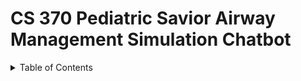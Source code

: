 # CS 370 Pediatric Savior Airway Management Simulation Chatbot

<details>
  <summary>Table of Contents</summary>
  <ol>
    <li><a href="#overview-of-the-project">Overview of the Project</a></li>
    <li><a href="#user-guide">User Guide</a>
      <ul>
        <li><a href="#guide-for-residents">Guide For Residents</a>
          <ul>
            <li><a href="#sign-up-sign-in1">Sign-Up/Sign-In</a></li>
            <li><a href="#airway-management-assistant1">Airway Management Assistant</a></li>
          </ul>
        </li>
        <li><a href="#guide-for-researchers">Guide For Researchers</a>
          <ul>
            <li><a href="#sign-up-sign-in2">Sign-Up/Sign-In</a></li>
            <li><a href="#airway-management-assistant2">Airway Management Assistant</a></li>
            <li><a href="#data-collection">Data Collection</a></li>
            <li><a href="#chat-history">Chat History</a></li>
          </ul>
        </li>
      </ul>
    </li>
    <li><a href="#frontend-design">FrontEnd Design</a>
      <ul>
        <li><a href="#react-framework-chatbot-interface">React Framework ChatBot Interface Design</a></li>
        <li><a href="#data-collection-page-design">Data Collection Page Design</a></li>
        <li><a href="#chat-history-design">Chat History Design</a></li>
        <li><a href="#authentication-with-auth0">Authentication With Auth0</a></li>
      </ul>
    </li>
    <li><a href="#backend-design">BackEnd Design</a>
      <ul>
        <li><a href="#mongodb-database">MongoDB Database</a></li>
        <li><a href="#prompt-tuning">Connecting to OpenAI API & Prompt-tuning</a></li>
      </ul>
    </li>
    <li><a href="#aws-hosting">AWS Hosting</a>
      <ul>
        <li><a href="#backend-hosting-aws-elastic-beanstalk">Backend Hosting - AWS Elastic Beanstalk</a></li>
        <li><a href="#frontend-hosting">FrontEnd Hosting</a></li>
        <li><a href="#Obtaining-SSL-Certificate-and-Domain Purchases">Obtaining SSL Certificate and Domain Purchases</a></li>
        <li><a href="#Adding-SSL-Certificate-and-DNS-Configuration">Adding SSL Certificate and DNS Configuration</a></li>


## Overview of the Project
<p>This section will provide a comprehensive overview of the Pediatric Savior Airway Management Simulation Chatbot project, including its objectives, scope, and impact on pediatric care training.</p>

## User Guide
### Guide For Residents
#### Sign-Up/Sign-In

<a name="sign-up-sign-in1"></a>

<p>Instructions for residents to sign up and sign in to the system.</p>

#### Airway Management Assistant

<a name="airway-management-assistant1"></a>

<p>Details on how residents can use the airway management assistant feature.</p>

### Guide For Researchers

<a name="sign-up-sign-in2"></a>

#### Sign-Up/Sign-In
<p>Instructions for researchers to sign up and sign in to the system.</p>

#### Airway Management Assistant

<a name="airway-management-assistant2"></a>

<p>Explanation of how the airway management assistant supports researchers.</p>

#### Data Collection
<p>Guidelines on how researchers can collect and manage data.</p>

#### Chat History
<p>Information on accessing and utilizing chat history for research purposes.</p>

## FrontEnd Design
<a name="react-framework-chatbot-interface"></a>

### React Framework ChatBot Interface Design

The `ChatbotUi` component is designed to facilitate interactive conversations with a ChatGPT-like model by managing message exchanges and dynamic content within a chat interface.

#### State Management
The component leverages React's `useState` hook to manage various states:
- `messages`: An array of message objects representing the conversation history.
- `userInput`: The current text input from the user.
- `isLoading`: Indicates whether the chatbot is generating a response.
- `loading`: Tracks the initialization status of the chatbot.

#### Key Functionalities
- **Message Handling**: Users can send messages through an input form, which are then processed by a backend server. Responses from the chatbot, including text and images, are fetched and displayed in the chat window.
- **Image Fetching**: If a response includes an image reference, the component fetches and displays this image as part of the conversation.
- **Conversation Initialization and Reset**: Provides functionality to reset the chat to a clean state and reinitialize the conversation.
- **Automatic Scrolling and Session Storage**: Implements automatic scrolling to the latest messages and stores the conversation history in session storage to preserve chat state across page reloads.

#### Effects and Refs
- **Auto-scroll Effect**: Uses `useEffect` to automatically scroll the chat window to the latest message when the `messages` array is updated.
- **Session Storage Effect**: Another `useEffect` ensures the conversation history is either retrieved from session storage or initialized afresh when the component mounts.
- **Chat Window Reference**: Utilizes `useRef` to reference the chat window DOM element for auto-scrolling functionalities.

#### User Interface
- **Chat Window**: Displays messages as either text or images, with visual differentiation between user and bot messages.
- **Input Form**: Includes text input for messages, a submit button to send messages, and a reset button to clear the chat history.
- **Loading Indicators**: Displays visual indicators during chatbot response generation and initialization, enhancing the interactive experience.

### Data Collection Page Design
Designed to manage complex forms for collecting detailed medical scenario data, utilizing React's state management capabilities.

#### State Management
- `formData` for storing detailed patient and scenario information.
- `phases` for managing an array of medical phases, each containing specific medical data.
- `isSubmitting` to control the submission process and prevent duplicate submissions.

#### Form Handling Functions
- `handleChange` updates nested fields within `formData`.
- `handlePhaseChange` updates nested fields within a specific phase in the `phases` array based on user interaction.
- `addPhase` allows users to dynamically add new phases to the form.
- `handleSubmit` handles form submission, sending data to a server and managing the submission status.

#### User Interface
The form is divided into multiple sections to input various types of data:
- Scenario outlines and objectives.
- Patient basic information and medical history.
- Detailed inputs for each phase including vital signs and medical procedures.
Dynamic form sections allow for the addition of new phases as needed.
Submission controls include buttons for adding phases and submitting the entire form.

#### Interaction
Users can input and edit data across various nested fields and dynamically add more phases as required. The form provides comprehensive data collection capabilities with structured input handling for complex scenarios, making it suitable for detailed medical data entry tasks.

### Chat History Design
Fetches and displays chat history based on user inputs using React framework.

#### State Management
The component maintains several pieces of state:
- `participantID`: Stores the inputted participant ID.
- `dateFilter`: Holds the selected date to filter the chat history.
- `chatHistory`: Contains the fetched chat conversations, organized by date.
- `error`: Captures and displays any errors during the chat data fetching process.

#### Event Handlers
- **handleParticipantIDChange**: Updates the `participantID` state with the user's input.
- **handleDateChange**: Sets the `dateFilter` state based on the user's date selection.

#### Data Fetching and Processing
- **fetchChatHistory**: An asynchronous function that:
  - Retrieves chat history data from a specified endpoint using the participant ID.
  - Processes this data to group messages by their respective dates.
  - Applies a date filter if specified.
  - Handles any errors by setting the `error` state.

#### Rendering
The component renders the following UI elements:
- **Input Fields**: For entering the participant ID and selecting a date filter.
- **Fetch Button**: Triggers the chat history fetching process.
- **Error Display**: Conditionally shown if an error occurs during data fetching.
- **Chat Logs**: Displays the chat history, grouped by date, if available.

### Authentication With Auth0
<p>Overview of how Auth0 is used for authentication in the frontend.</p>

## BackEnd Design
### MongoDB Database
<p>Description of the MongoDB database setup and schema used for the project.</p>

### Connecting to OpenAI API & Prompt-tuning
<a name="prompt-tuning"></a>
We utilize OpenAI's [Assistants API](https://platform.openai.com/docs/assistants/overview) for generating conversations. This API offers more versatility and advanced features compared to the [Chat Completions API](https://platform.openai.com/docs/guides/text-generation/chat-completions-api), such as file searching and function execution capabilities. Despite not deploying these sophisticated functions in the initial stage, planning for future scalability is crucial as the project evolves beyond our immediate work.

While Assistants API works with variants of both GPT-3.5 and GPT-4, we use gpt-4-turbo-preview for best performance. We initialized the assistant by specifying the model that we choose and the instructions. For each conversation that the user starts, we initialize a [Thread](https://platform.openai.com/docs/api-reference/threads) and for each user input, we [Run](https://platform.openai.com/docs/api-reference/runs) the assistant on that thread to get the model output. We implemented a wait_on_run function to check whether a run is complete at 0.5s intervals, and we return the model output to the user whenever the run is complete. 

To mitigate instances of inaccurate or "hallucinated" responses, we enhance the user's query by appending the case description. This refinement directs the AI to concentrate on relevant topics, minimizing the likelihood of generating off-topic or erroneous content. However, it is important to acknowledge that completely eliminating AI-generated inaccuracies is currently unachievable. Given that case descriptions cannot encapsulate every detail or anticipate all potential inquiries, reliance on the AI's intrinsic knowledge base is sometimes necessary, which may inadvertently introduce hallucinations.

In the GPT instruction, we explain the structure of the case descriptions and explicitly instruct the GPT how to use them to engage in conversations with the user. As the result of continual experimentation and adjustment, we now come to a proficient GPT that acts like an instructor to teach residents about the Bag Mask Ventilation process. Nonetheless, perfecting prompt-tuning is an ongoing endeavor, heavily reliant on receiving user feedback. To facilitate continuous improvement, we have established a prompt-tuning interface, granting administrative users the flexibility to refine prompts as needed.

## AWS Hosting

Our final product is hosted on the Internet to allow public access utilizing AWS as our intermediary. In particular, we utilized 2 services offerred by AWS: Amazon S3 bucket and Amazon Elastic Beanstalk. Each service is responsible for different roles which are specified below.

Here is the heuristic between how these 2 services interact with each other:

1.  **AWS Elastic Beanstalk**: This service allows you to deploy and scale web applications and services quickly. You can upload your application code to Elastic Beanstalk, and it automatically takes care of deployment details like capacity provisioning, load balancing, auto-scaling, and health monitoring. It supports a range of programming languages and integrates with services such as EC2 and Elastic Load Balancing, making it easier to manage applications without deep knowledge of the infrastructure ([Amazon Web Services](https://aws.amazon.com/elasticbeanstalk/)) ([AWS Documentation](https://docs.aws.amazon.com/elasticbeanstalk/latest/dg/Welcome.html)) ([Amazon Web Services](https://aws.amazon.com/elasticbeanstalk/details/)).
2.   **Amazon S3 Bucket Static Website Hosting**: This service enables you to host a static website on Amazon S3. By enabling this feature on an S3 bucket, you can serve static content (HTML, CSS, JavaScript, images) directly from S3, a highly durable and available storage service. It simplifies web hosting without the need for a server, since S3 can deliver the content directly to the web browser ([Amazon Web Services](https://aws.amazon.com/elasticbeanstalk/details/)).
3.  **Amazon Route 53 Domain Name Purchases**: Amazon Route 53 is a scalable and highly available Domain Name System (DNS) web service. It not only routes users to your internet applications by translating domain names into IP addresses but also allows you to purchase and manage domain names. Through Route 53, you can buy domain names and automatically configure DNS settings for them ([Amazon Web Services](https://aws.amazon.com/elasticbeanstalk/details/)).
4.   **Amazon CloudFront**: This is a fast content delivery network (CDN) service that securely delivers data, videos, applications, and APIs to customers globally with low latency and high transfer speeds. CloudFront integrates with other Amazon Web Services products to give developers and businesses an easy way to distribute content to end-users with no minimum usage commitments ([Amazon Web Services](https://aws.amazon.com/elasticbeanstalk/details/)).



<a name="backend-hosting-aws-elastic-beanstalk"></a>

### Backend Hosting - AWS Elastic Beanstalk
#### Preparing the Backend for Deployment

1. **Set Up Docker:**

   - Download Docker Desktop, which includes the Docker CLI tool.
   - Create a new folder for all backend-related files to prevent affecting the existing GitHub repository.

2. **Create Dockerfile:**

   - In VS Code, use the Command Palette (`Cmd+Shift+P`) and select `Docker: Add Docker Files to Workspace`.

3. **Generate `requirements.txt`:**

   - Activate a local virtual environment:

     ```bash
     python3 -m venv myenv
     source myenv/bin/activate
     ```

   - Freeze the current dependencies into `requirements.txt`:

     ```bash
     #pip3 install (whatever packages are needed for this project)
     #Current necessities:
     pip3 install pymongo
     pip3 install flask
     pip3 install openai
     pip3 install flask-cors
     pip3 install python-dotenv
     pip3 freeze > requirements.txt
     ```

4. **Build Docker Image:**

   - Ensure Docker Desktop is running.

   - Use the command:

     ```bash
     docker build -t my-flask-app .
     ```

     (Replace `my-flask-app` with your preferred image name and include the dot at the end.)

5. **Test Docker Image Locally:**

   - Run the following command:

     ```bash
     docker run -p 4999:4999 my-flask-app
     ```

6. **Set Up `gunicorn`:**

   - Add `gunicorn==20.0.4` to `requirements.txt`.

7. **Create an `env.list`:**

   - Store all the secrets and environment variables.
   - Optionally, you can add the environment variables to EBS during environment creation
   - You can also add extra environment variables after the initial creation of the environment, go to configuration on the left panel of the sidebar

8. **Modify Application Entry Point:**

   - Adjust the path to `main.py` in your application.
   - Especially the path of our instruction_text. You can leave the conversation simulation file unchanged as we have figured out a way to extract these cases from the mongodb

9. **Test Endpoint:**

   - Add a root route to `application.py` to test connectivity:

     ```python
     @app.route('/')
     def home():
         return 'Backend API is running. Use the appropriate endpoints for API functionality.'
     ```

10. **Address Port Permission Denied Issue:**

    - If encountering permission denied on a port (like 80), it may be occupied. Try another port or use sudo for privileged ports on Unix systems.
    - If you are working on port 4999, then things should be working fine.

#### Deploying with Elastic Beanstalk

1. **Upload and Deploy:**
   - Zip all the files needed for the backend and upload to AWS Elastic Beanstalk.
     - Dockerfile
     - requirements.txt
     - application.py
     - AssistantAPICall folder
     - env.list is optional if you pass the environment variable into the environment through configuration
   - Be sure to choose Dokcer as your platform when creating the environment
   - Use VPC and choose corresponding subnets
   - Go to configuration and open the elastic load balancer option and add new listener on port 443 that accepts HTTPS request. To accomplish this, you need SSL certificate and custom domain name. Check the section later for a detailed review
   - Deploy the version and verify the application is running by visiting the provided endpoint.
   - Below is a screenshot of our application versions. Each docker zip contains the files mentioned above:
     ![Application Version](https://github.com/liuximeng2/README_IMAGE/Application_Version.png)
### FrontEnd Hosting
#### Configuring Frontend with S3 Bucket

1. **Prepare Local Frontend Copy:**
   - Clone the frontend repository into a local folder. Update the API calls as necessary.
   - Updating the API call is of great importance especially after setting the backend configuration. We have api.connyzhou.com as the API entry.  You might be wondering why that is the case. This is due to that Auth0 requires HTTPS protocols. Check the SSL Certificate section for detail overview. So be sure to modify all of the fetch functions. For instance, when running on your local machine, you might be calling to http://localhost4999/submit-user-input. Modify this to https://api.conyzhou.com/submit-user-input when you are ready to upload it to S3 bucket
   
2. **Build Frontend:**
   
   - Run `npm install` and `npm run build` to create a production build. The content of this build contains the following files:
   
     Upload them all onto S3 bucket.
   
3. **Configure S3 for Hosting:**
   
   - Upload the `build` folder content to an S3 bucket.
   - Enable public access and set up static website hosting.
   
4. **Update Auth0 Callback URL:**
   - In Auth0, update the allowed callback URLs to include your S3 bucket URL.

5. **Edit Bucket Policy:**
   - Follow AWS documentation to set up the correct bucket policy. The following is the general policy to set

     ```json
     {
     	"Version": "2012-10-17",
     	"Statement": [
     		{
     			"Sid": "PublicReadGetObject",
     			"Effect": "Allow",
     			"Principal": "*",
     			"Action": "s3:GetObject",
     			"Resource": "arn:aws:s3:::ps-solve-issue/*"
     		}
     	]
     }
     ```
   
     
   
6. **Update CloudFront Distribution (if used):**
   - Be sure to clean up the previous cache whenever your S3 bucket is updated. Amazon CloudFront is basically a caching service, and it is of curcial to clean up previous cache. Tap the invalidation navigation bar, and use the wildcard "/*" to eliminate all caching.
     ![Invalidation](https://github.com/liuximeng2/README_IMAGE/Invalidation.png)

### Obtaining SSL Certificate and Domain Purchases
The rationale behind this step lies in the fact that our authentication service relies on making HTTPS request, and it would be necessary to obtain an SSL certificate to ensure it happens. In general case, HTTPS is a much safer protocal than HTTP, so we believe implementing this step is necessary. As for the services we are using, whether the static web hosting on S3 bucket or the Elastic BeanStalk, they both use HTTP protocal. In such a case, we need to purchase our own domain name. An SSL certificate can be obtained through proving your ownership of a particular website. Let us go through the process step by step:

1. **Buy a Domain:**
   - Purchase a domain from AWS Route 53 or other domain registrars.([Registering Domain Name]([https://aws.amazon.com/elasticbeanstalk/](https://docs.aws.amazon.com/Route53/latest/DeveloperGuide/domain-register.html)))

2. **Hosted Zone Configuration:**
   - A hosted zone in Route 53 is where you manage your domain's DNS records. Usually this is managed automatically by AWS. Be aware of its existence.

### Miscellaneous

- **Backend Modifications:**
  - Update the `main.py` file if there are changes in the simulation or configuration files.

- **Environment Variables:**
  - Ensure to provide the OpenAI API key and other necessary environment variables during deployment.

### Adding SSL Certificate and DNS Configuration

1. **Request SSL Certificate:**
   - Use AWS Certificate Manager (ACM) to request an SSL certificate for your custom domain.
   - Validate the domain through email or DNS validation methods.

2. **Configure DNS Records:**
   - Create an `A` record for your root domain using Alias in Route 53.
   - Set up a `CNAME` or Alias `A` record for subdomains to point to your Elastic Beanstalk environment.

3. **Attach SSL to Load Balancer:**
   - In the EC2 console, attach the ACM SSL certificate to the HTTPS listener of your load balancer.

4. **Test HTTPS Connection:**
   - Access your application using the custom domain over HTTPS to ensure the SSL certificate is working.

5. **CORS Configuration:**
   - If your frontend is on a different domain, configure CORS on your backend to accept requests from your frontend's domain.
### Chat History Design
<p>Specifics on how chat history is designed and hosted on AWS.</p>





## Authors

Contributors names and contact info

Name: Blake  
Contact:

Name: Ryan
Contact: rmeng6@emory.edu

Name: Haru  
Contact: hche475@emory.edu

Name: Chloe Liu
Contact: zliu468@emory.edu

Name: Simon Liu  
Contact: 

Name: Zhaoliang Chen  
Contact: david.chen2@emory.edu

Name: Junyi (Conny) Zhou  
Contact: junyi.zhou@emory.edu







## License

This project is licensed under the [NAME HERE] License - see the LICENSE.md file for details

## Acknowledgments

Inspiration, code snippets, etc.
* [awesome-readme](https://github.com/matiassingers/awesome-readme)
* [PurpleBooth](https://gist.github.com/PurpleBooth/109311bb0361f32d87a2)
* [dbader](https://github.com/dbader/readme-template)
* [zenorocha](https://gist.github.com/zenorocha/4526327)
* [fvcproductions](https://gist.github.com/fvcproductions/1bfc2d4aecb01a834b46)

